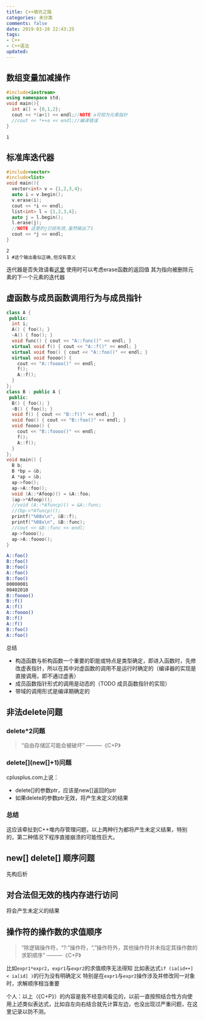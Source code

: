 ```yaml
---
title: C++填坑之路
categories: 未分类
comments: false
date: 2019-03-28 22:43:25
tags:
- C++
- C++语法
updated:
---
```

## 数组变量加减操作
```cpp
#include<iostream>
using namespace std;
void main(){
  int a[] = {0,1,2};
  cout << *(a+1) << endl;//NOTE a可视为元素指针
  //cout << *++a << endl;//编译错误
}
```
```
1
```
<!--more-->
## 标准库迭代器
```cpp
#include<vector>
#include<list>
void main(){
  vector<int> v = {1,2,3,4};
  auto i = v.begin();
  v.erase(i);
  cout << *i << endl;
  list<int> l = {1,2,3,4};
  auto j = l.begin();
  l.erase(j);
  //NOTE 这里的j已经失效,虽然输出了1
  cout << *j << endl;
}
```
```
2
1 #这个输出看似正确,但没有意义
```
迭代器是否失效请看[这里](https://zh.cppreference.com/w/cpp/container#迭代器非法化)
使用时可以考虑erase函数的返回值 其为指向被删除元素的下一个元素的迭代器
## 虚函数与成员函数调用行为与成员指针
```cpp
class A {
 public:
  int i;
  A() { foo(); }
  ~A() { foo(); }
  void func() { cout << "A::func()" << endl; }
  virtual void f() { cout << "A::f()" << endl; }
  virtual void foo() { cout << "A::foo()" << endl; }
  virtual void foooo() {
    cout << "A::foooo()" << endl;
    f();
    A::f();
  }
};
class B : public A {
 public:
  B() { foo(); }
  ~B() { foo(); }
  void f() { cout << "B::f()" << endl; }
  void foo() { cout << "B::foo()" << endl; }
  void foooo() {
    cout << "B::foooo()" << endl;
    f();
    A::f();
  }
};
void main() {
  B b;
  B *bp = &b;
  A *ap = &b;
  ap->foo();
  ap->A::foo();
  void (A::*Afoop)() = &A::foo;
  (ap->*Afoop)();
  //void (A::*Afuncp)() = &A::func;
  //(bp->*Afuncp)();
  printf("%08x\n", &B::f);
  printf("%08x\n", &B::func);
  //cout << &B::func << endl;
  ap->foooo();
  ap->A::foooo();
}
```
```bash
A::foo()
B::foo()
B::foo()
A::foo()
B::foo()
00000001
00402010
B::foooo()
B::f()
A::f()
A::foooo()
B::f()
A::f()
B::foo()
A::foo()
```
总结
- 构造函数与析构函数一个重要的职能或特点是类型确定，即进入函数时，先修改虚表指针，所以在其中对虚函数的调用不是运行时确定的（编译器的实现是直接调用，即不通过虚表）
- 成员函数指针形式的调用是动态的（TODO 成员函数指针的实现）
- 带域的调用形式是编译期确定的

## 非法delete问题
### delete*2问题
>“自由存储区可能会被破坏”
———《C+P》
### delete\[](new[]+1)问题
cplusplus.com上说：
- delete[]的参数ptr，应该是new[]返回的ptr
- 如果delete的参数ptr无效，将产生未定义的结果

### 总结
这应该牵扯到C++堆内存管理问题，以上两种行为都将产生未定义结果，特别的，第二种情况下程序直接崩溃的可能性巨大。
## new[] delete[] 顺序问题
先构后析
## 对合法但无效的栈内存进行访问
将会产生未定义的结果
## 操作符的操作数的求值顺序
>“除逻辑操作符，“?:”操作符，“,”操作符外，其他操作符并未指定其操作数的求职顺序”
———《C+P》

比如`expr1*expr2`，`expr1`与`expr2`的求值顺序无法得知
比如表达式`if (ia[id++] < ia[id] )`的行为没有明确定义
特别是在`expr1`与`expr2`操作涉及并修改同一对象时，求解顺序相当重要

个人：以上（《C+P》）的内容是我不经意间看见的，以前一直按照结合性方向使用上述类似表达式，比如自左向右结合就先计算左边，也没出现过严重问题，在这里记录以防不测。